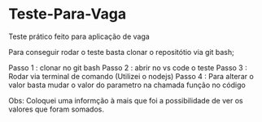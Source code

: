 # Teste-Para-Vaga
Teste prático feito para aplicação de vaga

Para conseguir rodar o teste basta clonar o repositótio via git bash;

Passo 1 : clonar no git bash
Passo 2 : abrir no vs code o teste
Passo 3 : Rodar via terminal de comando (Utilizei o nodejs)
Passo 4 : Para alterar o valor basta mudar o valor do parametro na chamada função no código

Obs: Coloquei uma informção à mais que foi a possibilidade de ver os valores que foram somados.
